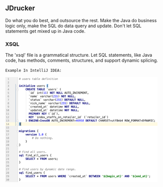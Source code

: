 ## JDrucker
Do what you do best, and outsource the rest. Make the Java do business logic only, make the SQL do data query and update. Don't let SQL statements get mixed up in Java code.

### XSQL
The 'xsql' file is a grammatical structure. Let SQL statements, like Java code, has methods, comments, structures, and support dynamic splicing.

`Example In IntelliJ IDEA:`

![](https://raw.githubusercontent.com/braisdom/JDrucker/master/JDrucker/images/1.png)